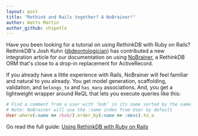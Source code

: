 ```yaml
---
layout: post
title: "Rethink and Rails together? A NoBrainer!"
author: Watts Martin
author_github: chipotle
---
```


Have you been looking for a tutorial on using RethinkDB with Ruby on Rails?
RethinkDB's Josh Kuhn ([@deontologician][@d]) has contributed a new integration
article for our documentation on using [NoBrainer][nb], a RethinkDB ORM that's
close to a drop-in replacement for ActiveRecord.

[@d]: https://github.com/deontologician
[nb]: http://nobrainer.io/

If you already have a little experience with Rails, NoBrainer will feel
familiar and natural to you already. You get model generation, scaffolding,
validation, and `belongs_to` and `has_many` associations. And, you get a
lightweight wrapper around ReQL that lets you execute queries like this:

```rb
# Find a comment from a user with 'bob' in its name sorted by the name.
# Note: NoBrainer will use the :name index from User by default
User.where(:name => /bob/).order_by(:name => :desc).to_a
```

Go read the full guide: [Using RethinkDB with Ruby on Rails][guide]

[guide]: /docs/rails
